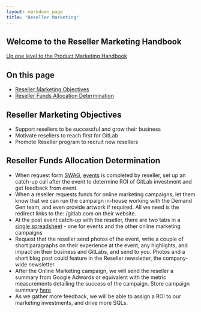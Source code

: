```yaml
---
layout: markdown_page
title: "Reseller Marketing"
---
```


## Welcome to the Reseller Marketing Handbook

[Up one level to the Product Marketing Handbook](/handbook/marketing/product-marketing/)    

## On this page
* [Reseller Marketing Objectives](#marketing-objectives)
* [Reseller Funds Allocation Determination](#funds-allocation)

## Reseller Marketing Objectives<a name="marketing-objectives"></a>

- Support resellers to be successful and grow their business 
- Motivate resellers to reach first for GitLab 
- Promote Reseller program to recruit new resellers 


## Reseller Funds Allocation Determination<a name="funds-allocation"></a>

- When request form [SWAG](https://docs.google.com/a/gitlab.com/forms/d/1x2qP8EyEu2Y_XmIt7txudUYh-PP_Tst6hRuNq3a7Ruc/edit?usp=drive_web), [events](https://docs.google.com/a/gitlab.com/forms/d/1np6zx17MZ4bEwto6NR8mEv0YLprU-V_BMETX-XIRzj8/edit) is completed by reseller, set up an catch-up call after the event to determine ROI of GitLab investment and get feedback from event.
- When a reseller requests funds for online marketing campaigns, let them know that we can run the campaign in-house working with the Demand Gen team, and even provide artwork if required. All we need is the redirect links to the: /gitlab.com on their website.
- At the post event catch-up with the reseller, there are two tabs in a [single spreadsheet](https://docs.google.com/a/gitlab.com/spreadsheets/d/18EDgP0OBUpSOg4W4piTBnNzv22ONATkNRLQan2Wii8c/edit?usp=sharing) - one for events and the other online marketing campaigns
- Request that the reseller send photos of the event, write a couple of short paragraphs on their experience at the event, any highlights, and impact on their business and GitLabs, and send to you. Photos and a short blog post could feature in the Reseller newsletter, the company-wide newsletter.
- After the Online Marketing campaign, we will send the reseller a summary from Google Adwords or equivalent with the metric measurements detailing the success of the campaign. Store campaign summary [here](https://drive.google.com/drive/folders/0B_7JcWccLLJPN3BfaVJjOEZDcGc?usp=sharing)  
- As we gather more feedback, we will be able to assign a ROI to our marketing investments, and drive more SQLs.
